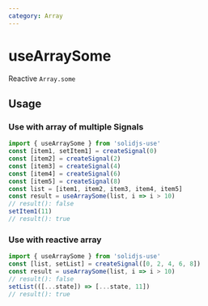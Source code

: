 ```yaml
---
category: Array
---
```


# useArraySome

Reactive `Array.some`

## Usage

### Use with array of multiple Signals

```js
import { useArraySome } from 'solidjs-use'
const [item1, setItem1] = createSignal(0)
const [item2] = createSignal(2)
const [item3] = createSignal(4)
const [item4] = createSignal(6)
const [item5] = createSignal(8)
const list = [item1, item2, item3, item4, item5]
const result = useArraySome(list, i => i > 10)
// result(): false
setItem1(11)
// result(): true
```

### Use with reactive array

```js
import { useArraySome } from 'solidjs-use'
const [list, setList] = createSignal([0, 2, 4, 6, 8])
const result = useArraySome(list, i => i > 10)
// result(): false
setList(([...state]) => [...state, 11])
// result(): true
```
